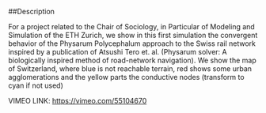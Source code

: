 ##Description

For a project related to the Chair of Sociology, in Particular of Modeling and Simulation of the ETH Zurich, we show in this first simulation the convergent behavior of the Physarum Polycephalum approach to the Swiss rail network inspired by a publication of Atsushi Tero et. al. (Physarum solver: A
biologically inspired method of road-network navigation). We show the map of Switzerland, where blue is not reachable terrain, red shows some urban agglomerations and the yellow parts the conductive nodes (transform to cyan if not used)

VIMEO LINK: https://vimeo.com/55104670
